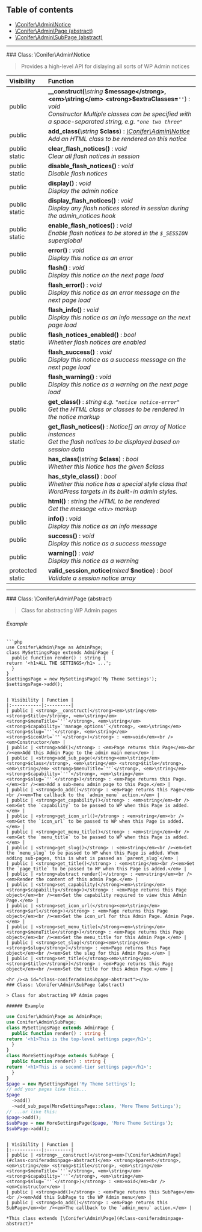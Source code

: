 ## Table of contents

- [\Conifer\Admin\Notice](#class-coniferadminnotice)
- [\Conifer\Admin\Page (abstract)](#class-coniferadminpage-abstract)
- [\Conifer\Admin\SubPage (abstract)](#class-coniferadminsubpage-abstract)

<hr /><a id="class-coniferadminnotice"></a>
### Class: \Conifer\Admin\Notice

> Provides a high-level API for dislaying all sorts of WP Admin notices

| Visibility | Function |
|:-----------|:---------|
| public | <strong>__construct(</strong><em>\string</em> <strong>$message</strong>, <em>\string</em> <strong>$extraClasses=`''`</strong>)</strong> : <em>void</em><br /><em>Constructor Multiple classes can be specified with a space-separated string, e.g. `"one two three"`</em> |
| public | <strong>add_class(</strong><em>\string</em> <strong>$class</strong>)</strong> : <em>[\Conifer\Admin\Notice](#class-coniferadminnotice)</em><br /><em>Add an HTML class to be rendered on this notice</em> |
| public static | <strong>clear_flash_notices()</strong> : <em>void</em><br /><em>Clear all flash notices in session</em> |
| public static | <strong>disable_flash_notices()</strong> : <em>void</em><br /><em>Disable flash notices</em> |
| public | <strong>display()</strong> : <em>void</em><br /><em>Display the admin notice</em> |
| public static | <strong>display_flash_notices()</strong> : <em>void</em><br /><em>Display any flash notices stored in session during the admin_notices hook</em> |
| public static | <strong>enable_flash_notices()</strong> : <em>void</em><br /><em>Enable flash notices to be stored in the `$_SESSION` superglobal</em> |
| public | <strong>error()</strong> : <em>void</em><br /><em>Display this notice as an error</em> |
| public | <strong>flash()</strong> : <em>void</em><br /><em>Display this notice on the next page load</em> |
| public | <strong>flash_error()</strong> : <em>void</em><br /><em>Display this notice as an error message on the next page load</em> |
| public | <strong>flash_info()</strong> : <em>void</em><br /><em>Display this notice as an info message on the next page load</em> |
| public static | <strong>flash_notices_enabled()</strong> : <em>bool</em><br /><em>Whether flash notices are enabled</em> |
| public | <strong>flash_success()</strong> : <em>void</em><br /><em>Display this notice as a success message on the next page load</em> |
| public | <strong>flash_warning()</strong> : <em>void</em><br /><em>Display this notice as a warning on the next page load</em> |
| public | <strong>get_class()</strong> : <em>string e.g. `"notice notice-error"`</em><br /><em>Get the HTML class or classes to be rendered in the notice markup</em> |
| public static | <strong>get_flash_notices()</strong> : <em>Notice[] an array of Notice instances</em><br /><em>Get the flash notices to be displayed based on session data</em> |
| public | <strong>has_class(</strong><em>\string</em> <strong>$class</strong>)</strong> : <em>bool</em><br /><em>Whether this Notice has the given $class</em> |
| public | <strong>has_style_class()</strong> : <em>bool</em><br /><em>Whether this notice has a special style class that WordPress targets in its built-in admin styles.</em> |
| public | <strong>html()</strong> : <em>string the HTML to be rendered</em><br /><em>Get the message `<div>` markup</em> |
| public | <strong>info()</strong> : <em>void</em><br /><em>Display this notice as an info message</em> |
| public | <strong>success()</strong> : <em>void</em><br /><em>Display this notice as a success message</em> |
| public | <strong>warning()</strong> : <em>void</em><br /><em>Display this notice as a warning</em> |
| protected static | <strong>valid_session_notice(</strong><em>mixed</em> <strong>$notice</strong>)</strong> : <em>bool</em><br /><em>Validate a session notice array</em> |

<hr /><a id="class-coniferadminpage-abstract"></a>
### Class: \Conifer\Admin\Page (abstract)

> Class for abstracting WP Admin pages

###### Example
```
```php
use Conifer\Admin\Page as AdminPage;
class MySettingsPage extends AdminPage {
  public function render() : string {
return '<h1>ALL THE SETTINGS</h1> ...';
  }
}
$settingsPage = new MySettingsPage('My Theme Settings');
$settingsPage->add();
```
```

| Visibility | Function |
|:-----------|:---------|
| public | <strong>__construct(</strong><em>\string</em> <strong>$title</strong>, <em>\string</em> <strong>$menuTitle=`''`</strong>, <em>\string</em> <strong>$capability=`'manage_options'`</strong>, <em>\string</em> <strong>$slug=`''`</strong>, <em>\string</em> <strong>$iconUrl=`''`</strong>)</strong> : <em>void</em><br /><em>Constructor</em> |
| public | <strong>add()</strong> : <em>Page returns this Page</em><br /><em>Add this Admin Page to the admin main menu</em> |
| public | <strong>add_sub_page(</strong><em>\string</em> <strong>$class</strong>, <em>\string</em> <strong>$title</strong>, <em>\string</em> <strong>$menuTitle=`''`</strong>, <em>\string</em> <strong>$capability=`''`</strong>, <em>\string</em> <strong>$slug=`''`</strong>)</strong> : <em>Page returns this Page.</em><br /><em>Add a sub-menu admin page to this Page.</em> |
| public | <strong>do_add()</strong> : <em>Page returns this Page</em><br /><em>The callback to the `admin_menu` action.</em> |
| public | <strong>get_capability()</strong> : <em>string</em><br /><em>Get the `capability` to be passed to WP when this Page is added.</em> |
| public | <strong>get_icon_url()</strong> : <em>string</em><br /><em>Get the `icon_url` to be passed to WP when this Page is added.</em> |
| public | <strong>get_menu_title()</strong> : <em>string</em><br /><em>Get the `menu_title` to be passed to WP when this Page is added.</em> |
| public | <strong>get_slug()</strong> : <em>string</em><br /><em>Get the `menu_slug` to be passed to WP when this Page is added. When adding sub-pages, this is what is passed as `parent_slug`</em> |
| public | <strong>get_title()</strong> : <em>string</em><br /><em>Get the `page_title` to be passed to WP when this Page is added.</em> |
| public | <strong>abstract render()</strong> : <em>string</em><br /><em>Render the content of this admin Page.</em> |
| public | <strong>set_capability(</strong><em>\string</em> <strong>$capability</strong>)</strong> : <em>Page returns this Page object</em><br /><em>Set the capability required to view this Admin Page.</em> |
| public | <strong>set_icon_url(</strong><em>\string</em> <strong>$url</strong>)</strong> : <em>Page returns this Page object</em><br /><em>Set the icon_url for this Admin Page. Admin Page.</em> |
| public | <strong>set_menu_title(</strong><em>\string</em> <strong>$menuTitle</strong>)</strong> : <em>Page returns this Page object</em><br /><em>Set the menu_title for this Admin Page.</em> |
| public | <strong>set_slug(</strong><em>\string</em> <strong>$slug</strong>)</strong> : <em>Page returns this Page object</em><br /><em>Set the slug for this Admin Page.</em> |
| public | <strong>set_title(</strong><em>\string</em> <strong>$title</strong>)</strong> : <em>Page returns this Page object</em><br /><em>Set the title for this Admin Page.</em> |

<hr /><a id="class-coniferadminsubpage-abstract"></a>
### Class: \Conifer\Admin\SubPage (abstract)

> Class for abstracting WP Admin pages

###### Example
```
```php
use Conifer\Admin\Page as AdminPage;
use Conifer\Admin\SubPage;
class MySettingsPage extends AdminPage {
  public function render() : string {
return '<h1>This is the top-level settings page</h1>';
  }
}
class MoreSettingsPage extends SubPage {
  public function render() : string {
return '<h1>This is a second-tier settings page</h1>';
  }
}
$page = new MySettingsPage('My Theme Settings');
// add your pages like this...
$page
  ->add()
  ->add_sub_page(MoreSettingsPage::class, 'More Theme Settings');
// ...or like this:
$page->add();
$subPage = new MoreSettingsPage($page, 'More Theme Settings');
$subPage->add();
```
```

| Visibility | Function |
|:-----------|:---------|
| public | <strong>__construct(</strong><em>[\Conifer\Admin\Page](#class-coniferadminpage-abstract)</em> <strong>$parent</strong>, <em>\string</em> <strong>$title</strong>, <em>\string</em> <strong>$menuTitle=`''`</strong>, <em>\string</em> <strong>$capability=`''`</strong>, <em>\string</em> <strong>$slug=`''`</strong>)</strong> : <em>void</em><br /><em>Constructor</em> |
| public | <strong>add()</strong> : <em>Page returns this SubPage</em><br /><em>Add this SubPage to the WP Admin menu</em> |
| public | <strong>do_add()</strong> : <em>Page returns this SubPage</em><br /><em>The callback to the `admin_menu` action.</em> |

*This class extends [\Conifer\Admin\Page](#class-coniferadminpage-abstract)*

